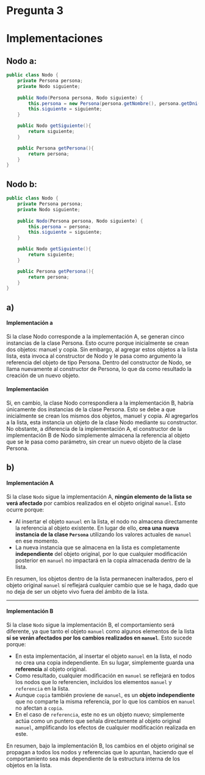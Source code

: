 # Pregunta 3

# Implementaciones

## Nodo a:
```java
public class Nodo {
    private Persona persona;
    private Nodo siguiente;
    
    public Nodo(Persona persona, Nodo siguiente) {
        this.persona = new Persona(persona.getNombre(), persona.getDni());
        this.siguiente = siguiente;
    }

    public Nodo getSiguiente(){
        return siguiente;
    }

    public Persona getPersona(){
        return persona;
    }
}
```

## Nodo b:
```java
public class Nodo {
    private Persona persona;
    private Nodo siguiente;
    
    public Nodo(Persona persona, Nodo siguiente) {
        this.persona = persona;
        this.siguiente = siguiente;
    } 

    public Nodo getSiguiente(){
        return siguiente;
    }

    public Persona getPersona(){
        return persona;
    }
}
```

## a)
#### Implementación a
Si la clase Nodo corresponde a la implementación A, se generan cinco instancias de la clase Persona.
Esto ocurre porque inicialmente se crean dos objetos: manuel y copia. Sin embargo, al agregar estos objetos a la lista lista, esta invoca al constructor de Nodo y le pasa como argumento la referencia del objeto de tipo Persona. Dentro del constructor de Nodo, se llama nuevamente al constructor de Persona, lo que da como resultado la creación de un nuevo objeto.

#### Implementación
Si, en cambio, la clase Nodo correspondiera a la implementación B, habría únicamente dos instancias de la clase Persona.
Esto se debe a que inicialmente se crean los mismos dos objetos, manuel y copia. Al agregarlos a la lista, esta instancia un objeto de la clase Nodo mediante su constructor. No obstante, a diferencia de la implementación A, el constructor de la implementación B de Nodo simplemente almacena la referencia al objeto que se le pasa como parámetro, sin crear un nuevo objeto de la clase Persona.

## b)


#### Implementación A

Si la clase `Nodo` sigue la implementación A, **ningún elemento de la lista se verá afectado** por cambios realizados en el objeto original `manuel`. Esto ocurre porque:

- Al insertar el objeto `manuel` en la lista, el nodo no almacena directamente la referencia al objeto existente. En lugar de ello, **crea una nueva instancia de la clase `Persona`** utilizando los valores actuales de `manuel` en ese momento.
- La nueva instancia que se almacena en la lista es completamente **independiente** del objeto original, por lo que cualquier modificación posterior en `manuel` no impactará en la copia almacenada dentro de la lista.

En resumen, los objetos dentro de la lista permanecen inalterados, pero el objeto original `manuel` sí reflejará cualquier cambio que se le haga, dado que no deja de ser un objeto vivo fuera del ámbito de la lista.

---

#### Implementación B

Si la clase `Nodo` sigue la implementación B, el comportamiento será diferente, ya que tanto el objeto `manuel` como algunos elementos de la lista **sí se verán afectados por los cambios realizados en `manuel`**. Esto sucede porque:

- En esta implementación, al insertar el objeto `manuel` en la lista, el nodo no crea una copia independiente. En su lugar, simplemente guarda una **referencia** al objeto original.
- Como resultado, cualquier modificación en `manuel` se reflejará en todos los nodos que lo referencien, incluidos los elementos `manuel` y `referencia` en la lista.
- Aunque `copia` también proviene de `manuel`, es un **objeto independiente** que no comparte la misma referencia, por lo que los cambios en `manuel` no afectan a `copia`.
- En el caso de `referencia`, este no es un objeto nuevo; simplemente actúa como un puntero que señala directamente al objeto original `manuel`, amplificando los efectos de cualquier modificación realizada en este.

En resumen, bajo la implementación B, los cambios en el objeto original se propagan a todos los nodos y referencias que lo apuntan, haciendo que el comportamiento sea más dependiente de la estructura interna de los objetos en la lista.

